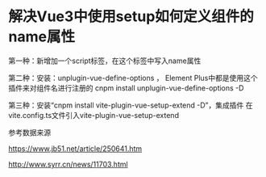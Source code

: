 # 解决Vue3中使用setup如何定义组件的name属性

第一种：新增加一个script标签，在这个标签中写入name属性

第二种：安装：unplugin-vue-define-options ， Element Plus中都是使用这个插件来对组件名进行注册的
cnpm install unplugin-vue-define-options -D

第三种：安装“cnpm install vite-plugin-vue-setup-extend -D”，集成插件 在vite.config.ts文件引入vite-plugin-vue-setup-extend



参考数据来源

https://www.jb51.net/article/250641.htm

http://www.syrr.cn/news/11703.html